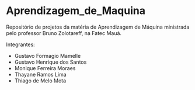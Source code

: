 # Aprendizagem_de_Maquina
Repositório de projetos da matéria de Aprendizagem de Máquina ministrada pelo professor Bruno Zolotareff, na Fatec Mauá.

Integrantes:
- Gustavo Formagio Mamelle
- Gustavo Henrique dos Santos
- Monique Ferreira Moraes
- Thayane Ramos Lima
- Thiago de Melo Mota

